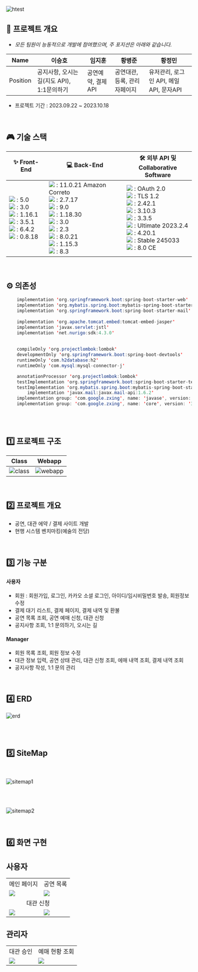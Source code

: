 ![htest](https://github.com/vgbhn37/HallOfArt/assets/121776914/ab86bc95-29b2-4cc4-a26e-e49924278ad4)
## 🚀 프로젝트 개요
- *모든 팀원이 능동적으로 개발에 참여했으며, 주 포지션은 아래와 같습니다.*

|   Name   | 이승호 | 임지훈 | 황병준 | 황정민 
| :------: | --- | --- | --- | --- |
| Position | 공지사항, 오시는길(지도 API), 1:1문의하기 | 공연예약, 결제 API | 공연대관, 등록, 관리자페이지 | 유저관리, 로그인 API, 메일API, 문자API |

- 프로젝트 기간 : 2023.09.22 ~ 2023.10.18

<br> 

## 🎮 기술 스택

|   ✨ Front-End   | 💻 Back-End | 🛠 외부 API 및<br> Collaborative Software
| --- | --- | --- |
| <img src="https://img.shields.io/badge/html5-1572B6?style=flat&logo=html5&logoColor=white"/> : 5.0<br><img src="https://img.shields.io/badge/CSS3-1572B6?style=flat&logo=css3&logoColor=white"/> : 3.0<br><img src="https://img.shields.io/badge/javascript-F7DF1E?style=flat&logo=javascript&logoColor=white"/> : 1.16.1<br><img src="https://img.shields.io/badge/jQuery-0769AD?style=flat&logo=jQuery&logoColor=white"/> : 3.5.1<br><img src="https://img.shields.io/badge/FontAwesome-528DD7?style=flat&logo=Font Awesome&logoColor=white"/> : 6.4.2<br><img src="https://img.shields.io/badge/Summernote-42c0ee?style=flat&logo=&logoColor=white"/> : 0.8.18 | <img src="https://img.shields.io/badge/OpenJDK-437291?style=flat&logo=OpenJDK&logoColor=white"/> : 11.0.21 Amazon Correto<br><img src="https://img.shields.io/badge/SpringBoot-6DB33F?style=flat&logo=Spring Boot&logoColor=white"/> : 2.7.17<br><img src="https://img.shields.io/badge/Apache Tomcat-F8DC75?style=flat&logo=apachetomcat&logoColor=black"/> : 9.0<br><img src="https://img.shields.io/badge/lombok-d00223?style=flat&logo=&logoColor=black"/> : 1.18.30<br><img src="https://img.shields.io/badge/Mybatis-0a0a0a?style=flat&logo=&logoColor=white"/> : 3.0<br><img src="https://img.shields.io/badge/JSP-007396?style=flat&logo=JSP&logoColor=white"/> : 2.3<br><img src="https://img.shields.io/badge/MySQL-4479A1?style=flat&logo=MySQL&logoColor=white"/> : 8.0.21<br><img src="https://img.shields.io/badge/Jsoup-437291?style=flat&logo=OpenJDK&logoColor=white"/> : 1.15.3<br><img src="https://img.shields.io/badge/Gradle-02303A?style=flat&logo=Gradle&logoColor=white"/> : 8.3 | <img src="https://img.shields.io/badge/Kakao-FFCD00?style=flat&logo=kakao&logoColor=white"/> : OAuth 2.0<br><img src="https://img.shields.io/badge/GoogleSMTP-4285F4?style=flat&logo=&logoColor=white"/> : TLS 1.2<br><img src="https://img.shields.io/badge/Git-F05032?style=flat&logo=git&logoColor=white"/> : 2.42.1<br><img src="https://img.shields.io/badge/GitHub-181717?style=flat&logo=GitHub&logoColor=white"/> : 3.10.3<br><img src="https://img.shields.io/badge/GitHub_Desktop-802790?style=flat&logo=GitHub&logoColor=white"/> : 3.3.5<br><img src="https://img.shields.io/badge/IntelliJ_IDEA-000000?style=flat&logo=IntelliJ IDEA&logoColor=white"/> : Ultimate 2023.2.4<br><img src="https://img.shields.io/badge/SpringToolSuite4-1b7f38?style=flat&logo=Spring&logoColor=white"/> : 4.20.1<br><img src="https://img.shields.io/badge/Discord-5865F2?style=flat&logo=Discord&logoColor=white"/> : Stable 245033<br><img src="https://img.shields.io/badge/MySQL_Workbench-4479A1?style=flat&logo=MySQL&logoColor=white"/> : 8.0 CE |

<br>

## ⚙ 의존성
```java
	implementation 'org.springframework.boot:spring-boot-starter-web'
	implementation 'org.mybatis.spring.boot:mybatis-spring-boot-starter:2.3.1'
	implementation 'org.springframework.boot:spring-boot-starter-mail'
	
	implementation 'org.apache.tomcat.embed:tomcat-embed-jasper'
	implementation 'javax.servlet:jstl'
	implementation 'net.nurigo:sdk:4.3.0'
	
	
	compileOnly 'org.projectlombok:lombok'
	developmentOnly 'org.springframework.boot:spring-boot-devtools'
	runtimeOnly 'com.h2database:h2'
	runtimeOnly 'com.mysql:mysql-connector-j'

	annotationProcessor 'org.projectlombok:lombok'
	testImplementation 'org.springframework.boot:spring-boot-starter-test'
	testImplementation 'org.mybatis.spring.boot:mybatis-spring-boot-starter-test:2.3.1'
        implementation 'javax.mail:javax.mail-api:1.6.2'
	implementation group: 'com.google.zxing', name: 'javase', version: '3.5.0'
	implementation group: 'com.google.zxing', name: 'core', version: '3.5.0'
```

<br>
<br>

## 1️⃣ 프로젝트 구조 

|   Class   | Webapp |
| --- | --- |
| ![class](https://github.com/vgbhn37/HallOfArt/assets/121776914/8ecff777-95c9-4764-bf8f-8f64eb8eed46) | ![webapp](https://github.com/vgbhn37/HallOfArt/assets/121776914/df262030-cc9c-4390-a270-af20dc5d2ddc) |


  
<br>

## 2️⃣ 프로젝트 개요

* 공연, 대관 에약 / 결제 사이트 개발 
* 현행 시스템 벤치마킹(예술의 전당)

<br>

## 3️⃣ 기능 구분

#### 사용자
* 회원 : 회원가입, 로그인, 카카오 소셜 로그인, 아이디/임시비밀번호 발송, 회원정보 수정
* 결제 대기 리스트, 결제 페이지, 결제 내역 및 환불
* 공연 목록 조회, 공연 예매 신청, 대관 신청
* 공지사항 조회, 1:1 문의하기, 오시는 길
#### Manager
* 회원 목록 조회, 회원 정보 수정
* 대관 정보 입력, 공연 상태 관리, 대관 신청 조회, 에매 내역 조회, 결제 내역 조회
* 공지사항 작성, 1:1 문의 관리

<br>

## 4️⃣ ERD
![erd](https://github.com/vgbhn37/HallOfArt/assets/121776914/8e49cd29-14bc-41d8-91ff-ad74c36f63d8)

<br>
<br>


## 5️⃣ SiteMap

<br>

![sitemap1](https://github.com/vgbhn37/HallOfArt/assets/121776914/205f2600-c4ed-487f-9e8f-75b498c4268f)


<br>
<br>

![sitemap2](https://github.com/vgbhn37/HallOfArt/assets/121776914/62e3f86a-8f83-4bef-bce7-e90164ce9621)


<br>

## 6️⃣ 화면 구현

## 사용자
<table>
<tr>
  <td align="center">메인 페이지</td>
  <td align="center">공연 목록</td>
</tr>
<tr>
  <td><img src="https://github.com/vgbhn37/HallOfArt/assets/136680186/ee1c877a-b338-4739-bf87-890f10c7b0dc"></td>
  <td><img src="https://github.com/vgbhn37/HallOfArt/assets/136680186/aef41825-aff2-4a07-b6d0-26267ec46542"></td>
</tr>
<tr>
  <td colspan="2" align="center">대관 신청</td>
</tr>
<tr>
  <td><img src="https://github.com/vgbhn37/HallOfArt/assets/136680186/0052e8ae-28cb-472a-97ff-f39777ccf5d0"></td>
  <td><img src="https://github.com/vgbhn37/HallOfArt/assets/136680186/d6024062-4b5a-40e8-9c84-8e8fd659cff0"></td>
</tr>
</table>


## 관리자
<table>
<tr>
  <td align="center">대관 승인</td>
  <td align="center">예매 현황 조회</td>
</tr>
<tr>
  <td><img src="https://github.com/vgbhn37/HallOfArt/assets/136680186/f38d516a-7ffa-4ecb-bf67-5266a5ce4465"></td>
  <td><img src="https://github.com/vgbhn37/HallOfArt/assets/136680186/2050d361-f461-4cdf-8c9e-d3defc0c2a0e"></td>
</tr>
</table>


